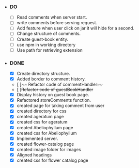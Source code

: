 - ### DO ###

  - [ ] Read comments when server start.
  - [ ] write comments before serving request.
  - [ ] Add feature when user click on jar it will hide for a second.
  - [ ] Change structure of comments.
  - [ ] Create guest-book entity.
  - [ ] use npm in working directory
  - [ ] Use path for retrieving extension

- ### DONE ###

  - [x] Create directory structure.
  - [x] Added border to comment history.
  - [ ]~~ Refactor code of commentHandler~~
  - [ ]~~Refactor code of guestBookHandler~~
  - [x] Display history on guest book page.
  - [x] Refactored storeComments function.
  - [x] created page for taking comment from user
  - [x] created directory for css 
  - [x] created ageratum page
  - [x] created css for ageratum 
  - [x] created Abeliophyllum page
  - [x] created css for Abeliophyllum
  - [x] Implemented server.
  - [x] created flower-catalog page
  - [x] created image folder for images
  - [x] Aligned headings
  - [x] created css for flower catalog page